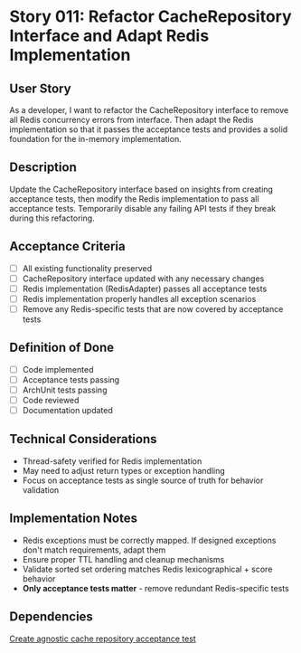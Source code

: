 # Story 011: Refactor CacheRepository Interface and Adapt Redis Implementation

## User Story
As a developer, I want to refactor the CacheRepository interface to remove all Redis concurrency errors from interface. 
Then adapt the Redis implementation so that it passes the acceptance tests and provides a solid foundation for 
the in-memory implementation.

## Description
Update the CacheRepository interface based on insights from creating acceptance tests, then modify the Redis 
implementation to pass all acceptance tests. Temporarily disable any failing API tests if they break during 
this refactoring.

## Acceptance Criteria
- [ ] All existing functionality preserved
- [ ] CacheRepository interface updated with any necessary changes
- [ ] Redis implementation (RedisAdapter) passes all acceptance tests
- [ ] Redis implementation properly handles all exception scenarios
- [ ] Remove any Redis-specific tests that are now covered by acceptance tests

## Definition of Done
- [ ] Code implemented
- [ ] Acceptance tests passing
- [ ] ArchUnit tests passing
- [ ] Code reviewed
- [ ] Documentation updated

## Technical Considerations
- Thread-safety verified for Redis implementation
- May need to adjust return types or exception handling
- Focus on acceptance tests as single source of truth for behavior validation

## Implementation Notes
- Redis exceptions must be correctly mapped. If designed exceptions don't match requirements, adapt them
- Ensure proper TTL handling and cleanup mechanisms
- Validate sorted set ordering matches Redis lexicographical + score behavior
- **Only acceptance tests matter** - remove redundant Redis-specific tests

## Dependencies
[Create agnostic cache repository acceptance test](010-create-agnostic-cache-repository-acceptance-test.md)
